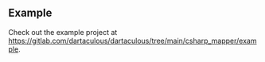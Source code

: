 ## Example

Check out the example project at https://gitlab.com/dartaculous/dartaculous/tree/main/csharp_mapper/example.
